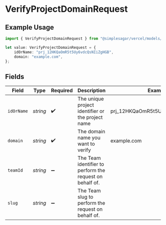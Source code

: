 # VerifyProjectDomainRequest

## Example Usage

```typescript
import { VerifyProjectDomainRequest } from "@simplesagar/vercel/models/verifyprojectdomainop.js";

let value: VerifyProjectDomainRequest = {
    idOrName: "prj_12HKQaOmR5t5Uy6vdcQsNIiZgHGB",
    domain: "example.com",
};
```

## Fields

| Field                                                    | Type                                                     | Required                                                 | Description                                              | Example                                                  |
| -------------------------------------------------------- | -------------------------------------------------------- | -------------------------------------------------------- | -------------------------------------------------------- | -------------------------------------------------------- |
| `idOrName`                                               | *string*                                                 | :heavy_check_mark:                                       | The unique project identifier or the project name        | prj_12HKQaOmR5t5Uy6vdcQsNIiZgHGB                         |
| `domain`                                                 | *string*                                                 | :heavy_check_mark:                                       | The domain name you want to verify                       | example.com                                              |
| `teamId`                                                 | *string*                                                 | :heavy_minus_sign:                                       | The Team identifier to perform the request on behalf of. |                                                          |
| `slug`                                                   | *string*                                                 | :heavy_minus_sign:                                       | The Team slug to perform the request on behalf of.       |                                                          |